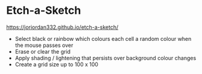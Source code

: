 # Etch-a-Sketch
https://joriordan332.github.io/etch-a-sketch/

* Select black or rainbow which colours each cell a random colour when the mouse passes over
* Erase or clear the grid
* Apply shading / lightening that persists over background colour changes
* Create a grid size up to 100 x 100
